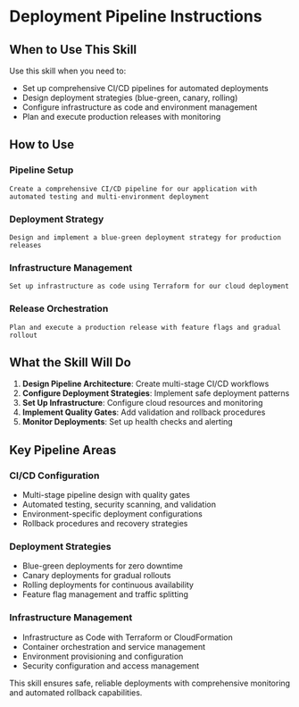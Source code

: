 # Deployment Pipeline Instructions

## When to Use This Skill

Use this skill when you need to:
- Set up comprehensive CI/CD pipelines for automated deployments
- Design deployment strategies (blue-green, canary, rolling)
- Configure infrastructure as code and environment management
- Plan and execute production releases with monitoring

## How to Use

### Pipeline Setup
```
Create a comprehensive CI/CD pipeline for our application with automated testing and multi-environment deployment
```

### Deployment Strategy
```
Design and implement a blue-green deployment strategy for production releases
```

### Infrastructure Management
```
Set up infrastructure as code using Terraform for our cloud deployment
```

### Release Orchestration
```
Plan and execute a production release with feature flags and gradual rollout
```

## What the Skill Will Do

1. **Design Pipeline Architecture**: Create multi-stage CI/CD workflows
2. **Configure Deployment Strategies**: Implement safe deployment patterns
3. **Set Up Infrastructure**: Configure cloud resources and monitoring
4. **Implement Quality Gates**: Add validation and rollback procedures
5. **Monitor Deployments**: Set up health checks and alerting

## Key Pipeline Areas

### CI/CD Configuration
- Multi-stage pipeline design with quality gates
- Automated testing, security scanning, and validation
- Environment-specific deployment configurations
- Rollback procedures and recovery strategies

### Deployment Strategies
- Blue-green deployments for zero downtime
- Canary deployments for gradual rollouts
- Rolling deployments for continuous availability
- Feature flag management and traffic splitting

### Infrastructure Management
- Infrastructure as Code with Terraform or CloudFormation
- Container orchestration and service management
- Environment provisioning and configuration
- Security configuration and access management

This skill ensures safe, reliable deployments with comprehensive monitoring and automated rollback capabilities.